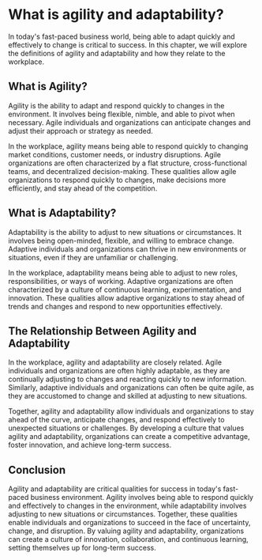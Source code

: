 What is agility and adaptability?
===============================================================================

In today's fast-paced business world, being able to adapt quickly and effectively to change is critical to success. In this chapter, we will explore the definitions of agility and adaptability and how they relate to the workplace.

What is Agility?
----------------

Agility is the ability to adapt and respond quickly to changes in the environment. It involves being flexible, nimble, and able to pivot when necessary. Agile individuals and organizations can anticipate changes and adjust their approach or strategy as needed.

In the workplace, agility means being able to respond quickly to changing market conditions, customer needs, or industry disruptions. Agile organizations are often characterized by a flat structure, cross-functional teams, and decentralized decision-making. These qualities allow agile organizations to respond quickly to changes, make decisions more efficiently, and stay ahead of the competition.

What is Adaptability?
---------------------

Adaptability is the ability to adjust to new situations or circumstances. It involves being open-minded, flexible, and willing to embrace change. Adaptive individuals and organizations can thrive in new environments or situations, even if they are unfamiliar or challenging.

In the workplace, adaptability means being able to adjust to new roles, responsibilities, or ways of working. Adaptive organizations are often characterized by a culture of continuous learning, experimentation, and innovation. These qualities allow adaptive organizations to stay ahead of trends and changes and respond to new opportunities effectively.

The Relationship Between Agility and Adaptability
-------------------------------------------------

In the workplace, agility and adaptability are closely related. Agile individuals and organizations are often highly adaptable, as they are continually adjusting to changes and reacting quickly to new information. Similarly, adaptive individuals and organizations can often be quite agile, as they are accustomed to change and skilled at adjusting to new situations.

Together, agility and adaptability allow individuals and organizations to stay ahead of the curve, anticipate changes, and respond effectively to unexpected situations or challenges. By developing a culture that values agility and adaptability, organizations can create a competitive advantage, foster innovation, and achieve long-term success.

Conclusion
----------

Agility and adaptability are critical qualities for success in today's fast-paced business environment. Agility involves being able to respond quickly and effectively to changes in the environment, while adaptability involves adjusting to new situations or circumstances. Together, these qualities enable individuals and organizations to succeed in the face of uncertainty, change, and disruption. By valuing agility and adaptability, organizations can create a culture of innovation, collaboration, and continuous learning, setting themselves up for long-term success.
